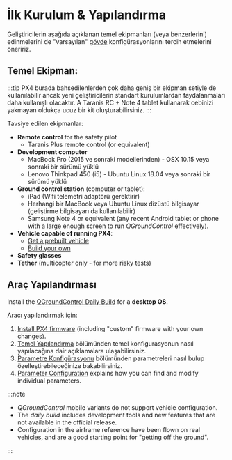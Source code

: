 # İlk Kurulum & Yapılandırma

Geliştiricilerin aşağıda açıklanan temel ekipmanları (veya benzerlerini) edinmelerini de "varsayılan" [gövde](../airframes/airframe_reference.md) konfigürasyonlarını tercih etmelerini öneririz.

## Temel Ekipman:

:::tip
PX4 burada bahsedilenlerden çok daha geniş bir ekipman setiyle de kullanılabilir ancak yeni geliştiricilerin standart kurulumlardan faydalanmaları daha kullanışlı olacaktır.
A Taranis RC + Note 4 tablet kullanarak cebinizi yakmayan oldukça ucuz bir kit oluşturabilirsiniz.
:::

Tavsiye edilen ekipmanlar:

- **Remote control** for the safety pilot
  - Taranis Plus remote control (or equivalent)
- **Development computer**
  - MacBook Pro (2015 ve sonraki modellerinden) - OSX 10.15 veya sonraki bir sürümü yüklü
  - Lenovo Thinkpad 450 (i5) - Ubuntu Linux 18.04 veya sonraki bir sürümü yüklü
- **Ground control station** (computer or tablet):
  - iPad (Wifi telemetri adaptörü gerektirir)
  - Herhangi bir MacBook veya Ubuntu Linux dizüstü bilgisayar (geliştirme bilgisayarı da kullanılabilir)
  - Samsung Note 4 or equivalent (any recent Android tablet or phone with a large enough screen to run _QGroundControl_ effectively).
- **Vehicle capable of running PX4**:
  - [Get a prebuilt vehicle](../complete_vehicles_mc/index.md)
  - [Build your own](../airframes/index.md)
- **Safety glasses**
- **Tether** (multicopter only - for more risky tests)

## Araç Yapılandırması

Install the [QGroundControl Daily Build](https://docs.qgroundcontrol.com/master/en/qgc-user-guide/releases/daily_builds.html) for a **desktop OS**.

Aracı yapılandırmak için:

1. [Install PX4 firmware](../config/firmware.md#installing-px4-main-beta-or-custom-firmware) (including "custom" firmware with your own changes).
1. [Temel Yapılandırma](../config/README.md) bölümünden temel konfigurasyonun nasıl yapılacağına dair açıklamalara ulaşabilirsiniz.
1. [Parametre Konfigürasyonu](../advanced_config/parameters.md) bölümünden parametreleri nasıl bulup özelleştirebileceğinize bakabilirsiniz.
1. [Parameter Configuration](../advanced_config/parameters.md) explains how you can find and modify individual parameters.

:::note

- _QGroundControl_ mobile variants do not support vehicle configuration.
- The _daily build_ includes development tools and new features that are not available in the official release.
- Configuration in the airframe reference have been flown on real vehicles, and are a good starting point for "getting off the ground".

:::
